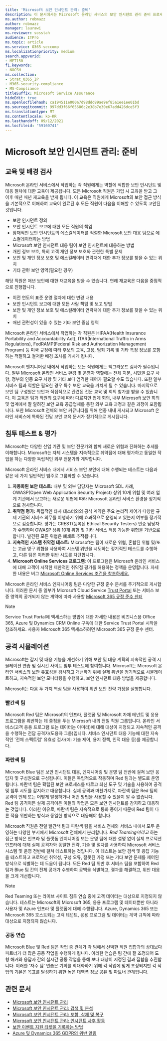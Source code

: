 ```yaml
---
title: 'Microsoft 보안 인시던트 관리: 준비'
description: 이 문서에서는 Microsoft 온라인 서비스의 보안 인시던트 관리 준비 프로세스에 대한 개요를 제공합니다.
ms.author: robmazz
author: robmazz
manager: laurawi
ms.reviewer: sosstah
audience: ITPro
ms.topic: article
ms.service: O365-seccomp
ms.localizationpriority: medium
search.appverid:
- MET150
f1.keywords:
- NOCSH
ms.collection:
- Strat_O365_IP
- M365-security-compliance
- MS-Compliance
titleSuffix: Microsoft Service Assurance
hideEdit: true
ms.openlocfilehash: ca194511e000a7d98ddd89ae9ef85a1ee1ee01bd
ms.sourcegitcommit: 997dd3f66f65686c2e38b7e30e67add426dce5f3
ms.translationtype: MT
ms.contentlocale: ko-KR
ms.lasthandoff: 09/12/2021
ms.locfileid: "59160741"
---
```

# <a name="microsoft-security-incident-management-preparation"></a>Microsoft 보안 인시던트 관리: 준비

## <a name="training-and-background-checks"></a>교육 및 배경 검사

Microsoft 온라인 서비스에서 작업하는 각 직원에게는 역할에 적합한 보안 인시던트 및 대응 절차에 대한 교육이 제공됩니다. 모든 Microsoft 직원은 가입 시 교육을 받고 그 이후 매년 매년 재교육을 받게 됩니다. 이 교육은 직원에게 Microsoft의 보안 접근 방식을 기본적으로 이해하여 교육이 완료된 후 모든 직원이 다음을 이해할 수 있도록 고안된 것입니다.

- 보안 인시던트 정의
- 보안 인시던트 보고에 대한 모든 직원의 책임
- 잠재적인 보안 인시던트의 에스컬레이터를 적절한 Microsoft 보안 대응 팀으로 에스컬레이터하는 방법
- Microsoft 보안 인시던트 대응 팀이 보안 인시던트에 대응하는 방법
- 개인 정보 보호, 특히 고객 개인 정보 보호와 관련한 특별 문제
- 보안 및 개인 정보 보호 및 에스컬레이터 연락처에 대한 추가 정보를 찾을 수 있는 위치
- 기타 관련 보안 영역(필요한 경우)

해당 직원은 매년 보안에 대한 재교육을 받을 수 있습니다. 연례 재교육은 다음을 중점적으로 진행합니다.

- 이전 연도의 표준 운영 절차에 대한 변경 내용
- 보안 인시던트 보고에 대한 모든 사람 책임 및 보고 방법
- 보안 및 개인 정보 보호 및 에스컬레이터 연락처에 대한 추가 정보를 찾을 수 있는 위치
- 매년 관련성이 있을 수 있는 기타 보안 중심 영역

Microsoft 온라인 서비스에서 작업하는 각 직원은 HIPAA(Health Insurance Portability and Accountability Act), ITAR(International Traffic in Arms Regulations), FedRAMP(Federal Risk and Authorization Management Program) 등 미국 규정에 따라 후보의 교육, 고용, 범죄 기록 및 기타 특정 정보를 포함하는 적절하고 철저한 배경 조사를 거치게 됩니다.

Microsoft 엔지니어링 내에서 작업하는 모든 직원에게는 백그라운드 검사가 필수입니다. 일부 Microsoft 온라인 서비스 환경 및 운영자 역할에는 전체 지문, 시민권 요구 사항, 정부의 인증 요구 사항 및 기타 보다 엄격한 제어가 필요할 수도 있습니다. 또한 일부 서비스 팀과 역할은 필요한 경우 특수 보안 교육을 거치게 될 수 있습니다. 마지막으로 보안 팀 구성원은 보안과 직접적으로 관련된 전문 교육 및 회의 참가를 받을 수 있습니다. 이 교육은 팀과 직원의 요구에 따라 다르지만 업계 회의, 내부 Microsoft 보안 회의 및 업계에서 잘 알려진 보안 교육 공급업체를 통한 외부 교육 과정과 같은 과정이 포함됩니다. 또한 Microsoft 전체의 보안 커뮤니티를 위해 연중 내내 게시되고 Microsoft 온라인 서비스에 특화된 전담 보안 교육 문서가 정기적으로 게시됩니다.

## <a name="penetration-testing--assessment"></a>침투 테스트 & 평가

Microsoft는 다양한 산업 기관 및 보안 전문가와 함께 새로운 위협과 진화하는 추세를 이해합니다. Microsoft는 자체 시스템을 지속적으로 취약점에 대해 평가하고 동일한 작업을 하는 다양한 독립적인 외부 전문가와 계약합니다.

Microsoft 온라인 서비스 내에서 서비스 보안 보안에 대해 수행되는 테스트는 다음과 같은 네 가지 일반적인 범주로 그룹화할 수 있습니다.

1. **자동화된 보안 테스트:** 내부 및 외부 담당자는 Microsoft SDL 사례, OWASP(Open Web Application Security Project) 상위 10개 위험 및 여러 업계 기관에서 보고하는 새로운 위협에 따라 Microsoft 온라인 서비스 환경을 정기적으로 검사합니다.
2. **취약점 평가:** 독립적인 타사 테스터와의 공식 계약은 주요 논리적 제어가 다양한 규제 기관의 서비스 의무를 이행하기 위해 효과적으로 운영되고 있는지 여부를 정기적으로 검증합니다. 평가는 CREST(등록된 Ethical Security Testers) 인증 담당자가 수행하며 OWASP 상위 10개 위험 및 기타 서비스 적용 가능한 위협을 기반으로 합니다. 발견된 모든 위협은 폐쇄로 추적됩니다.
3. **지속적인 시스템 취약점 테스트:** Microsoft는 팀이 새로운 위협, 혼합된 위협 및/또는 고급 영구 위협을 사용하여 시스템 위반을 시도하는 정기적인 테스트를 수행하고, 다른 팀은 이러한 위반 시도를 차단합니다.
4. **Microsoft Online Services 프로그램**: 이 프로그램은 Microsoft 온라인 서비스에 대해 고객이 시작한 제한적인 취약점 평가를 허용하는 정책을 운영합니다. 자세한 내용은 버그 [Microsoft Online Services 조건을 참조하세요.](https://www.microsoft.com/msrc/bounty-terms)

Microsoft 온라인 서비스 엔지니어링 팀은 다양한 규정 준수 문서를 주기적으로 게시합니다. 이러한 문서 중 일부가 Microsoft Cloud Service [Trust Portal](https://aka.ms/STP) 또는 서비스 보증 영역의 공개되지 않는 계약에 따라 사용할 [Microsoft 365 규정 준수 센터](https://compliance.office.com)

>[!NOTE]
>Service Trust Portal에 액세스하는 방법에 대한 자세한 내용은 비즈니스용 Office 365, Azure 및 Dynamics CRM Online 구독에 대한 Service Trust Portal 시작을 참조하세요. 사용자 Microsoft 365 액세스하려면 Microsoft 365 규정 준수 센터.

## <a name="attack-simulation"></a>공격 시뮬레이션

Microsoft는 감지 및 대응 기능을 개선하기 위해 보안 및 대응 계획의 지속적인 공격 시뮬레이션 연습 및 실시간 사이트 침투 테스트에 참여합니다. Microsoft는 Microsoft 온라인 서비스의 보안 유효성을 검사하고 개선하기 위해 실제 위반을 정기적으로 시뮬레이트하고, 지속적인 보안 모니터링을 수행하고, 보안 인시던트 대응 방법을 제공합니다.

Microsoft는 다음 두 가지 핵심 팀을 사용하여 위반 보안 전략 가정을 실행합니다.

### <a name="red-teams"></a>빨간색 팀

Microsoft Red 팀은 Microsoft의 인프라, 플랫폼 및 Microsoft 자체 테넌트 및 응용 프로그램을 위반하는 데 중점을 두는 Microsoft 내의 전일 직원 그룹입니다. 온라인 서비스(고객 응용 프로그램 또는 데이터는 아미라)에 대해 대상이 지정되고 지속적인 공격을 수행하는 전담 공격자(도용자 그룹)입니다. 서비스 인시던트 대응 기능에 대한 지속적인 '전체 스펙트럼' 유효성 검사(예: 기술 제어, 용지 정책, 인적 대응 등)를 제공합니다.

### <a name="blue-teams"></a>파란색 팀

Microsoft Blue 팀은 보안 인시던트 대응, 엔지니어링 및 운영 팀 전반에 걸쳐 보안 응답자 및 구성원으로 구성됩니다. 이들은 독립적으로 작동하며 Red 팀과는 별도로 운영됩니다. 파란색 팀은 확립된 보안 프로세스를 따르고 최신 도구 및 기술을 사용하여 공격 및 침투 시도를 감지하고 대응합니다. 실제 공격과 마찬가지로, 파란색 팀은 Red 팀의 공격이 언제 또는 어떻게 발생하거나 어떤 방법을 사용할 수 있을지 알 수 없습니다. Red 팀 공격이든 실제 공격이든 이들의 작업은 모든 보안 인시던트를 감지하고 대응하는 것입니다. 이러한 이유로, 파란색 팀은 지속적으로 통화 중이기 때문에 Red 팀이 다른 적을 위반하는 방식과 동일한 방식으로 대응해야 합니다.

Microsoft 직원은 전일 빨간색 팀과 파란색 팀을 서비스 전체와 서비스 내에서 모두 운영하는 다양한 부서에서 Microsoft 전체에서 분리합니다. *Red Teaming이라고* 하는 접근 방식은 인프라 및 플랫폼 엔지니어링 또는 운영 팀에 대한 설명 없이 실제 프로덕션 인프라에 대해 실제 공격자와 동일한 전략, 기술 및 절차를 사용하여 Microsoft 서비스 시스템 및 운영 전반에 걸쳐 테스트하는 것입니다. 이 테스트는 보안 검색 및 응답 기능을 테스트하고 프로덕션 취약성, 구성 오류, 잘못된 가정 또는 기타 보안 문제를 제어된 방식으로 식별하는 데 도움이 됩니다. 모든 Red 팀 위반 후 서비스 팀을 포함하여 Red 팀과 Blue 팀 간의 전체 공개가 수행하여 공백을 식별하고, 결과를 해결하고, 위반 대응을 크게 개선합니다.

>[!NOTE]
>Red Teaming 또는 라이브 사이트 침투 연습 중에 고객 데이터는 대상으로 지정되지 않습니다. 테스트는 Microsoft의 Microsoft 365, 응용 프로그램 및 데이터뿐만 아니라 사용자 및 Azure 인프라 및 플랫폼에 대해 수행됩니다. Azure, Dynamics 365 또는 Microsoft 365 호스트되는 고객 테넌트, 응용 프로그램 및 데이터는 계약 규칙에 따라 대상으로 지정되지 않습니다.

### <a name="joint-exercises"></a>공동 연습

Microsoft Blue 및 Red 팀은 작업 중 관계가 각 팀에서 선택한 직원 집합과의 상대보다 파트너가 더 많은 공동 작업을 수행하게 됩니다. 이러한 연습은 팀 간에 잘 조정되어 도형 해커와 응답자 간의 실시간 공동 작업을 통해 보다 대상이 지정된 결과 집합을 추진합니다. 이러한 '자주 팀' 연습은 기회를 최대화하기 위해 각 작업에 맞게 조정되지만 각 작업의 기본은 목표를 달성하기 위한 높은 대역폭 정보 공유 및 파트너 관계입니다.

## <a name="related-articles"></a>관련 문서

- [Microsoft 보안 인시던트 관리](assurance-security-incident-management.md)
- [Microsoft 보안 인시던트 관리: 검색 및 분석](assurance-sim-detection-analysis.md)
- [Microsoft 보안 인시던트 관리: 포함, 삭제 및 복구](assurance-sim-containment-eradication-recovery.md)
- [Microsoft 보안 인시던트 관리: 인시던트 사후 활동](assurance-sim-post-incident-activity.md)
- [보안 이벤트 지원 티켓을 기록하는 방법](/azure/security/fundamentals/event-support-ticket)
- [Azure 및 Dynamics 365 GDPR의 위반 알림](/compliance/regulatory/gdpr-breach-azure-dynamics)